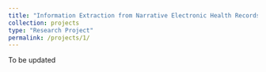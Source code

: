 ```yaml
---
title: "Information Extraction from Narrative Electronic Health Records using Semi-supervised Learning"
collection: projects
type: "Research Project"
permalink: /projects/1/
---
```


To be updated
